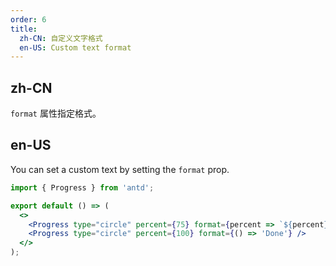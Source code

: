 ```yaml
---
order: 6
title:
  zh-CN: 自定义文字格式
  en-US: Custom text format
---
```


## zh-CN

`format` 属性指定格式。

## en-US

You can set a custom text by setting the `format` prop.

```jsx
import { Progress } from 'antd';

export default () => (
  <>
    <Progress type="circle" percent={75} format={percent => `${percent} Days`} />
    <Progress type="circle" percent={100} format={() => 'Done'} />
  </>
);
```

<style>
div.ant-progress-circle,
div.ant-progress-line {
  margin-right: 8px;
  margin-bottom: 8px;
}
[class*='-col-rtl'] div.ant-progress-circle,
[class*='-col-rtl'] div.ant-progress-line {
  margin-right: 0;
  margin-left: 8px;
}
</style>
